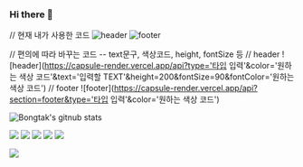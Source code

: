 ### Hi there 👋

// 현재 내가 사용한 코드
![header](https://capsule-render.vercel.app/api?type=waving&color=7F7FD5&text=%20Eungyeol%20%20&height=200&fontSize=90&fontColor=ffffff)
![footer](https://capsule-render.vercel.app/api?section=footer&type=waving&color=7F7FD5)

// 편의에 따라 바꾸는 코드 -- text문구, 색상코드, height, fontSize 등
// header
![header](https://capsule-render.vercel.app/api?type='타입 입력'&color='원하는 색상 코드'&text='입력할 TEXT'&height=200&fontSize=90&fontColor='원하는 색상 코드')
// footer
![footer](https://capsule-render.vercel.app/api?section=footer&type='타입 입력'&color='원하는 색상 코드')




![Bongtak's gitnub stats](https://github-readme-stats.vercel.app/api?username=bongtak&show_icons=true)


<img src="https://img.shields.io/badge/Firebase-FFCA28?style=flat-square&logo=firebase&logoColor=white"/> <img src="https://img.shields.io/badge/Flutter-02569B?style=flat-square&logo=flutter&logoColor=white"/> <img src="https://img.shields.io/badge/C-A8B9CC?style=flat-square&logo=C&logoColor=white"/>
<img src="https://img.shields.io/badge/PostgreSQL-4169E1?style=flat-square&logo=PostgreSQL&logoColor=white"/> <img src="https://img.shields.io/badge/MySQL-4479A1?style=flat-square&logo=MySQL&logoColor=white"/>

<a href="https://www.instagram.com/sosososo._.eun/"><img src="https://img.shields.io/badge/Instagram-E4405F?style=flat-square&logo=Instagram&logoColor=white"/></a>

